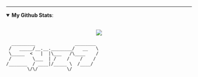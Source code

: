 ---
<details open>
 <summary> <b>My Github Stats</b>: </summary>
<br>
<p align = "center">
  <img src = "https://github-readme-stats.vercel.app/api?username=Syz9&show_icons=true&theme=midnight-purple&line_height=27">
</p>
</details>

```
  _________               ________ 
 /   _____/__.__.________/   __   \
 \_____  <   |  |\___   /\____    /
 /        \___  | /    /    /    / 
/_______  / ____|/_____ \  /____/  
        \/\/           \/          
```
